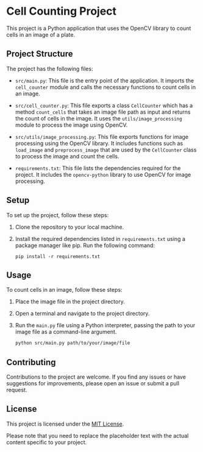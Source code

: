 # Cell Counting Project

This project is a Python application that uses the OpenCV library to count cells in an image of a plate.

## Project Structure

The project has the following files:

- `src/main.py`: This file is the entry point of the application. It imports the `cell_counter` module and calls the necessary functions to count cells in an image.

- `src/cell_counter.py`: This file exports a class `CellCounter` which has a method `count_cells` that takes an image file path as input and returns the count of cells in the image. It uses the `utils/image_processing` module to process the image using OpenCV.

- `src/utils/image_processing.py`: This file exports functions for image processing using the OpenCV library. It includes functions such as `load_image` and `preprocess_image` that are used by the `CellCounter` class to process the image and count the cells.

- `requirements.txt`: This file lists the dependencies required for the project. It includes the `opencv-python` library to use OpenCV for image processing.

## Setup

To set up the project, follow these steps:

1. Clone the repository to your local machine.

2. Install the required dependencies listed in `requirements.txt` using a package manager like pip. Run the following command:

   ```
   pip install -r requirements.txt
   ```

## Usage

To count cells in an image, follow these steps:

1. Place the image file in the project directory.

2. Open a terminal and navigate to the project directory.

3. Run the `main.py` file using a Python interpreter, passing the path to your image file as a command-line argument.

   ```sh
   python src/main.py path/to/your/image/file
   ```

## Contributing

Contributions to the project are welcome. If you find any issues or have suggestions for improvements, please open an issue or submit a pull request.

## License

This project is licensed under the [MIT License](LICENSE).

Please note that you need to replace the placeholder text with the actual content specific to your project.
